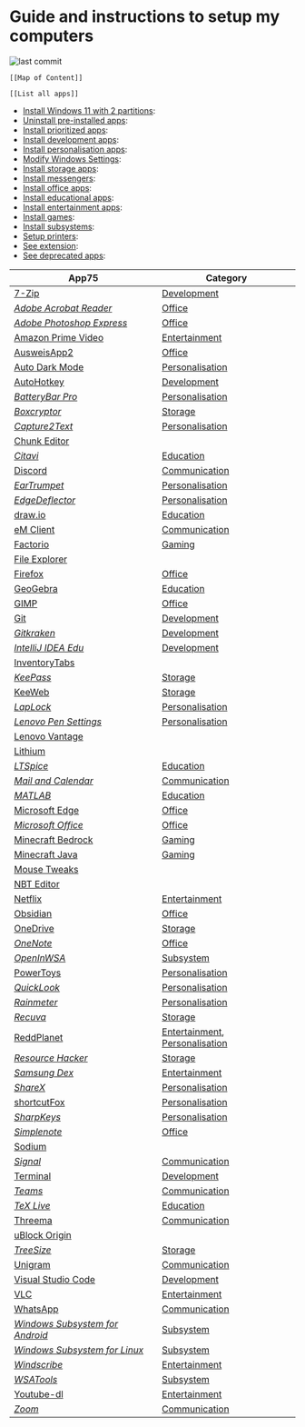# Guide and instructions to setup my computers

![last commit](https://img.shields.io/github/last-commit/yetenol/Setup-Computer?color=white)

```dynamic-embed
[[Map of Content]]
```

```dynamic-embed
[[List all apps]]
```


<ul class="dataview list-view-ul"><li><span><a aria-label-position="top" aria-label="notes/Install Windows 11 with 2 partitions.md" data-href="notes/Install Windows 11 with 2 partitions.md" href="notes/Install Windows 11 with 2 partitions.md" class="internal-link" target="_blank" rel="noopener">Install Windows 11 with 2 partitions</a></span>: <ul class="dataview dataview-ul dataview-result-list-ul"></ul></li><li><span><a aria-label-position="top" aria-label="notes/Uninstall pre-installed apps.md" data-href="notes/Uninstall pre-installed apps.md" href="notes/Uninstall pre-installed apps.md" class="internal-link" target="_blank" rel="noopener">Uninstall pre-installed apps</a></span>: <ul class="dataview dataview-ul dataview-result-list-ul"></ul></li><li><span><a aria-label-position="top" aria-label="notes/Install prioritized apps.md" data-href="notes/Install prioritized apps.md" href="notes/Install prioritized apps.md" class="internal-link" target="_blank" rel="noopener">Install prioritized apps</a></span>: <ul class="dataview dataview-ul dataview-result-list-ul"></ul></li><li><span><a aria-label-position="top" aria-label="notes/Install development apps.md" data-href="notes/Install development apps.md" href="notes/Install development apps.md" class="internal-link" target="_blank" rel="noopener">Install development apps</a></span>: <ul class="dataview dataview-ul dataview-result-list-ul"></ul></li><li><span><a aria-label-position="top" aria-label="notes/Install personalisation apps.md" data-href="notes/Install personalisation apps.md" href="notes/Install personalisation apps.md" class="internal-link" target="_blank" rel="noopener">Install personalisation apps</a></span>: <ul class="dataview dataview-ul dataview-result-list-ul"></ul></li><li><span><a aria-label-position="top" aria-label="notes/Modify Windows Settings.md" data-href="notes/Modify Windows Settings.md" href="notes/Modify Windows Settings.md" class="internal-link" target="_blank" rel="noopener">Modify Windows Settings</a></span>: <ul class="dataview dataview-ul dataview-result-list-ul"></ul></li><li><span><a aria-label-position="top" aria-label="notes/Install storage apps.md" data-href="notes/Install storage apps.md" href="notes/Install storage apps.md" class="internal-link" target="_blank" rel="noopener">Install storage apps</a></span>: <ul class="dataview dataview-ul dataview-result-list-ul"></ul></li><li><span><a aria-label-position="top" aria-label="notes/Install messengers.md" data-href="notes/Install messengers.md" href="notes/Install messengers.md" class="internal-link" target="_blank" rel="noopener">Install messengers</a></span>: <ul class="dataview dataview-ul dataview-result-list-ul"></ul></li><li><span><a aria-label-position="top" aria-label="notes/Install office apps.md" data-href="notes/Install office apps.md" href="notes/Install office apps.md" class="internal-link" target="_blank" rel="noopener">Install office apps</a></span>: <ul class="dataview dataview-ul dataview-result-list-ul"></ul></li><li><span><a aria-label-position="top" aria-label="notes/Install educational apps.md" data-href="notes/Install educational apps.md" href="notes/Install educational apps.md" class="internal-link" target="_blank" rel="noopener">Install educational apps</a></span>: <ul class="dataview dataview-ul dataview-result-list-ul"></ul></li><li><span><a aria-label-position="top" aria-label="notes/Install entertainment apps.md" data-href="notes/Install entertainment apps.md" href="notes/Install entertainment apps.md" class="internal-link" target="_blank" rel="noopener">Install entertainment apps</a></span>: <ul class="dataview dataview-ul dataview-result-list-ul"></ul></li><li><span><a aria-label-position="top" aria-label="notes/Install games.md" data-href="notes/Install games.md" href="notes/Install games.md" class="internal-link" target="_blank" rel="noopener">Install games</a></span>: <ul class="dataview dataview-ul dataview-result-list-ul"></ul></li><li><span><a aria-label-position="top" aria-label="notes/Install subsystems.md" data-href="notes/Install subsystems.md" href="notes/Install subsystems.md" class="internal-link" target="_blank" rel="noopener">Install subsystems</a></span>: <ul class="dataview dataview-ul dataview-result-list-ul"></ul></li><li><span><a aria-label-position="top" aria-label="notes/Setup printers.md" data-href="notes/Setup printers.md" href="notes/Setup printers.md" class="internal-link" target="_blank" rel="noopener">Setup printers</a></span>: <ul class="dataview dataview-ul dataview-result-list-ul"></ul></li><li><span><a aria-label-position="top" aria-label="notes/See extension.md" data-href="notes/See extension.md" href="notes/See extension.md" class="internal-link" target="_blank" rel="noopener">See extension</a></span>: <ul class="dataview dataview-ul dataview-result-list-ul"></ul></li><li><span><a aria-label-position="top" aria-label="notes/See deprecated apps.md" data-href="notes/See deprecated apps.md" href="notes/See deprecated apps.md" class="internal-link" target="_blank" rel="noopener">See deprecated apps</a></span>: <ul class="dataview dataview-ul dataview-result-list-ul"></ul></li></ul>

<table class="dataview table-view-table"><thead class="table-view-thead"><tr class="table-view-tr-header"><th class="table-view-th"><span>App</span><span class="dataview small-text">75</span></th><th class="table-view-th"><span>Category</span></th></tr></thead><tbody class="table-view-tbody"><tr><td><span><a aria-label-position="top" aria-label="apps/7-Zip.md" data-href="apps/7-Zip.md" href="apps/7-Zip.md" class="internal-link" target="_blank" rel="noopener">7-Zip</a></span></td><td><span><a aria-label-position="top" aria-label="notes/Install development apps.md" data-href="notes/Install development apps.md" href="notes/Install development apps.md" class="internal-link" target="_blank" rel="noopener">Development</a></span></td></tr><tr><td><span><em><a aria-label-position="top" aria-label="apps/Adobe Acrobat Reader.md" data-href="apps/Adobe Acrobat Reader.md" href="apps/Adobe Acrobat Reader.md" class="internal-link" target="_blank" rel="noopener">Adobe Acrobat Reader</a></em></span></td><td><span><a aria-label-position="top" aria-label="notes/Install office apps.md" data-href="notes/Install office apps.md" href="notes/Install office apps.md" class="internal-link" target="_blank" rel="noopener">Office</a></span></td></tr><tr><td><span><em><a aria-label-position="top" aria-label="apps/Adobe Photoshop Express.md" data-href="apps/Adobe Photoshop Express.md" href="apps/Adobe Photoshop Express.md" class="internal-link" target="_blank" rel="noopener">Adobe Photoshop Express</a></em></span></td><td><span><a aria-label-position="top" aria-label="notes/Install office apps.md" data-href="notes/Install office apps.md" href="notes/Install office apps.md" class="internal-link" target="_blank" rel="noopener">Office</a></span></td></tr><tr><td><span><a aria-label-position="top" aria-label="apps/Amazon Prime Video.md" data-href="apps/Amazon Prime Video.md" href="apps/Amazon Prime Video.md" class="internal-link" target="_blank" rel="noopener">Amazon Prime Video</a></span></td><td><span><a aria-label-position="top" aria-label="notes/Install entertainment apps.md" data-href="notes/Install entertainment apps.md" href="notes/Install entertainment apps.md" class="internal-link" target="_blank" rel="noopener">Entertainment</a></span></td></tr><tr><td><span><a aria-label-position="top" aria-label="apps/AusweisApp2.md" data-href="apps/AusweisApp2.md" href="apps/AusweisApp2.md" class="internal-link" target="_blank" rel="noopener">AusweisApp2</a></span></td><td><span><a aria-label-position="top" aria-label="notes/Install office apps.md" data-href="notes/Install office apps.md" href="notes/Install office apps.md" class="internal-link" target="_blank" rel="noopener">Office</a></span></td></tr><tr><td><span><a aria-label-position="top" aria-label="apps/Auto Dark Mode.md" data-href="apps/Auto Dark Mode.md" href="apps/Auto Dark Mode.md" class="internal-link" target="_blank" rel="noopener">Auto Dark Mode</a></span></td><td><span><a aria-label-position="top" aria-label="notes/Install personalisation apps.md" data-href="notes/Install personalisation apps.md" href="notes/Install personalisation apps.md" class="internal-link" target="_blank" rel="noopener">Personalisation</a></span></td></tr><tr><td><span><a aria-label-position="top" aria-label="apps/AutoHotkey.md" data-href="apps/AutoHotkey.md" href="apps/AutoHotkey.md" class="internal-link" target="_blank" rel="noopener">AutoHotkey</a></span></td><td><span><a aria-label-position="top" aria-label="notes/Install development apps.md" data-href="notes/Install development apps.md" href="notes/Install development apps.md" class="internal-link" target="_blank" rel="noopener">Development</a></span></td></tr><tr><td><span><em><a aria-label-position="top" aria-label="apps/BatteryBar Pro.md" data-href="apps/BatteryBar Pro.md" href="apps/BatteryBar Pro.md" class="internal-link" target="_blank" rel="noopener">BatteryBar Pro</a></em></span></td><td><span><a aria-label-position="top" aria-label="notes/Install personalisation apps.md" data-href="notes/Install personalisation apps.md" href="notes/Install personalisation apps.md" class="internal-link" target="_blank" rel="noopener">Personalisation</a></span></td></tr><tr><td><span><em><a aria-label-position="top" aria-label="apps/Boxcryptor.md" data-href="apps/Boxcryptor.md" href="apps/Boxcryptor.md" class="internal-link" target="_blank" rel="noopener">Boxcryptor</a></em></span></td><td><span><a aria-label-position="top" aria-label="notes/Install storage apps.md" data-href="notes/Install storage apps.md" href="notes/Install storage apps.md" class="internal-link" target="_blank" rel="noopener">Storage</a></span></td></tr><tr><td><span><em><a aria-label-position="top" aria-label="apps/Capture2Text.md" data-href="apps/Capture2Text.md" href="apps/Capture2Text.md" class="internal-link" target="_blank" rel="noopener">Capture2Text</a></em></span></td><td><span><a aria-label-position="top" aria-label="notes/Install personalisation apps.md" data-href="notes/Install personalisation apps.md" href="notes/Install personalisation apps.md" class="internal-link" target="_blank" rel="noopener">Personalisation</a></span></td></tr><tr><td><span><a aria-label-position="top" aria-label="apps/Chunk Editor.md" data-href="apps/Chunk Editor.md" href="apps/Chunk Editor.md" class="internal-link" target="_blank" rel="noopener">Chunk Editor</a></span></td><td><span></span></td></tr><tr><td><span><em><a aria-label-position="top" aria-label="apps/Citavi.md" data-href="apps/Citavi.md" href="apps/Citavi.md" class="internal-link" target="_blank" rel="noopener">Citavi</a></em></span></td><td><span><a aria-label-position="top" aria-label="notes/Install educational apps.md" data-href="notes/Install educational apps.md" href="notes/Install educational apps.md" class="internal-link" target="_blank" rel="noopener">Education</a></span></td></tr><tr><td><span><a aria-label-position="top" aria-label="apps/Discord.md" data-href="apps/Discord.md" href="apps/Discord.md" class="internal-link" target="_blank" rel="noopener">Discord</a></span></td><td><span><a aria-label-position="top" aria-label="notes/Install messengers.md" data-href="notes/Install messengers.md" href="notes/Install messengers.md" class="internal-link" target="_blank" rel="noopener">Communication</a></span></td></tr><tr><td><span><em><a aria-label-position="top" aria-label="apps/EarTrumpet.md" data-href="apps/EarTrumpet.md" href="apps/EarTrumpet.md" class="internal-link" target="_blank" rel="noopener">EarTrumpet</a></em></span></td><td><span><a aria-label-position="top" aria-label="notes/Install personalisation apps.md" data-href="notes/Install personalisation apps.md" href="notes/Install personalisation apps.md" class="internal-link" target="_blank" rel="noopener">Personalisation</a></span></td></tr><tr><td><span><em><a aria-label-position="top" aria-label="apps/EdgeDeflector.md" data-href="apps/EdgeDeflector.md" href="apps/EdgeDeflector.md" class="internal-link" target="_blank" rel="noopener">EdgeDeflector</a></em></span></td><td><span><a aria-label-position="top" aria-label="notes/Install personalisation apps.md" data-href="notes/Install personalisation apps.md" href="notes/Install personalisation apps.md" class="internal-link" target="_blank" rel="noopener">Personalisation</a></span></td></tr><tr><td><span><a aria-label-position="top" aria-label="apps/draw.io.md" data-href="apps/draw.io.md" href="apps/draw.io.md" class="internal-link" target="_blank" rel="noopener">draw.io</a></span></td><td><span><a aria-label-position="top" aria-label="notes/Install educational apps.md" data-href="notes/Install educational apps.md" href="notes/Install educational apps.md" class="internal-link" target="_blank" rel="noopener">Education</a></span></td></tr><tr><td><span><a aria-label-position="top" aria-label="apps/eM Client.md" data-href="apps/eM Client.md" href="apps/eM Client.md" class="internal-link" target="_blank" rel="noopener">eM Client</a></span></td><td><span><a aria-label-position="top" aria-label="notes/Install messengers.md" data-href="notes/Install messengers.md" href="notes/Install messengers.md" class="internal-link" target="_blank" rel="noopener">Communication</a></span></td></tr><tr><td><span><a aria-label-position="top" aria-label="apps/Factorio.md" data-href="apps/Factorio.md" href="apps/Factorio.md" class="internal-link" target="_blank" rel="noopener">Factorio</a></span></td><td><span><a aria-label-position="top" aria-label="notes/Install games.md" data-href="notes/Install games.md" href="notes/Install games.md" class="internal-link" target="_blank" rel="noopener">Gaming</a></span></td></tr><tr><td><span><a aria-label-position="top" aria-label="apps/File Explorer.md" data-href="apps/File Explorer.md" href="apps/File Explorer.md" class="internal-link" target="_blank" rel="noopener">File Explorer</a></span></td><td><span></span></td></tr><tr><td><span><a aria-label-position="top" aria-label="apps/Firefox.md" data-href="apps/Firefox.md" href="apps/Firefox.md" class="internal-link" target="_blank" rel="noopener">Firefox</a></span></td><td><span><a aria-label-position="top" aria-label="notes/Install office apps.md" data-href="notes/Install office apps.md" href="notes/Install office apps.md" class="internal-link" target="_blank" rel="noopener">Office</a></span></td></tr><tr><td><span><a aria-label-position="top" aria-label="apps/GeoGebra.md" data-href="apps/GeoGebra.md" href="apps/GeoGebra.md" class="internal-link" target="_blank" rel="noopener">GeoGebra</a></span></td><td><span><a aria-label-position="top" aria-label="notes/Install educational apps.md" data-href="notes/Install educational apps.md" href="notes/Install educational apps.md" class="internal-link" target="_blank" rel="noopener">Education</a></span></td></tr><tr><td><span><a aria-label-position="top" aria-label="apps/GIMP.md" data-href="apps/GIMP.md" href="apps/GIMP.md" class="internal-link" target="_blank" rel="noopener">GIMP</a></span></td><td><span><a aria-label-position="top" aria-label="notes/Install office apps.md" data-href="notes/Install office apps.md" href="notes/Install office apps.md" class="internal-link" target="_blank" rel="noopener">Office</a></span></td></tr><tr><td><span><a aria-label-position="top" aria-label="apps/Git.md" data-href="apps/Git.md" href="apps/Git.md" class="internal-link" target="_blank" rel="noopener">Git</a></span></td><td><span><a aria-label-position="top" aria-label="notes/Install development apps.md" data-href="notes/Install development apps.md" href="notes/Install development apps.md" class="internal-link" target="_blank" rel="noopener">Development</a></span></td></tr><tr><td><span><em><a aria-label-position="top" aria-label="apps/Gitkraken.md" data-href="apps/Gitkraken.md" href="apps/Gitkraken.md" class="internal-link" target="_blank" rel="noopener">Gitkraken</a></em></span></td><td><span><a aria-label-position="top" aria-label="notes/Install development apps.md" data-href="notes/Install development apps.md" href="notes/Install development apps.md" class="internal-link" target="_blank" rel="noopener">Development</a></span></td></tr><tr><td><span><em><a aria-label-position="top" aria-label="apps/IntelliJ IDEA Edu.md" data-href="apps/IntelliJ IDEA Edu.md" href="apps/IntelliJ IDEA Edu.md" class="internal-link" target="_blank" rel="noopener">IntelliJ IDEA Edu</a></em></span></td><td><span><a aria-label-position="top" aria-label="notes/Install development apps.md" data-href="notes/Install development apps.md" href="notes/Install development apps.md" class="internal-link" target="_blank" rel="noopener">Development</a></span></td></tr><tr><td><span><a aria-label-position="top" aria-label="apps/InventoryTabs.md" data-href="apps/InventoryTabs.md" href="apps/InventoryTabs.md" class="internal-link" target="_blank" rel="noopener">InventoryTabs</a></span></td><td><span></span></td></tr><tr><td><span><em><a aria-label-position="top" aria-label="apps/KeePass.md" data-href="apps/KeePass.md" href="apps/KeePass.md" class="internal-link" target="_blank" rel="noopener">KeePass</a></em></span></td><td><span><a aria-label-position="top" aria-label="notes/Install storage apps.md" data-href="notes/Install storage apps.md" href="notes/Install storage apps.md" class="internal-link" target="_blank" rel="noopener">Storage</a></span></td></tr><tr><td><span><a aria-label-position="top" aria-label="apps/KeeWeb.md" data-href="apps/KeeWeb.md" href="apps/KeeWeb.md" class="internal-link" target="_blank" rel="noopener">KeeWeb</a></span></td><td><span><a aria-label-position="top" aria-label="notes/Install storage apps.md" data-href="notes/Install storage apps.md" href="notes/Install storage apps.md" class="internal-link" target="_blank" rel="noopener">Storage</a></span></td></tr><tr><td><span><em><a aria-label-position="top" aria-label="apps/LapLock.md" data-href="apps/LapLock.md" href="apps/LapLock.md" class="internal-link" target="_blank" rel="noopener">LapLock</a></em></span></td><td><span><a aria-label-position="top" aria-label="notes/Install personalisation apps.md" data-href="notes/Install personalisation apps.md" href="notes/Install personalisation apps.md" class="internal-link" target="_blank" rel="noopener">Personalisation</a></span></td></tr><tr><td><span><em><a aria-label-position="top" aria-label="apps/Lenovo Pen Settings.md" data-href="apps/Lenovo Pen Settings.md" href="apps/Lenovo Pen Settings.md" class="internal-link" target="_blank" rel="noopener">Lenovo Pen Settings</a></em></span></td><td><span><a aria-label-position="top" aria-label="notes/Install personalisation apps.md" data-href="notes/Install personalisation apps.md" href="notes/Install personalisation apps.md" class="internal-link" target="_blank" rel="noopener">Personalisation</a></span></td></tr><tr><td><span><a aria-label-position="top" aria-label="apps/Lenovo Vantage.md" data-href="apps/Lenovo Vantage.md" href="apps/Lenovo Vantage.md" class="internal-link" target="_blank" rel="noopener">Lenovo Vantage</a></span></td><td><span></span></td></tr><tr><td><span><a aria-label-position="top" aria-label="apps/Lithium.md" data-href="apps/Lithium.md" href="apps/Lithium.md" class="internal-link" target="_blank" rel="noopener">Lithium</a></span></td><td><span></span></td></tr><tr><td><span><em><a aria-label-position="top" aria-label="apps/LTSpice.md" data-href="apps/LTSpice.md" href="apps/LTSpice.md" class="internal-link" target="_blank" rel="noopener">LTSpice</a></em></span></td><td><span><a aria-label-position="top" aria-label="notes/Install educational apps.md" data-href="notes/Install educational apps.md" href="notes/Install educational apps.md" class="internal-link" target="_blank" rel="noopener">Education</a></span></td></tr><tr><td><span><em><a aria-label-position="top" aria-label="apps/Mail and Calendar.md" data-href="apps/Mail and Calendar.md" href="apps/Mail and Calendar.md" class="internal-link" target="_blank" rel="noopener">Mail and Calendar</a></em></span></td><td><span><a aria-label-position="top" aria-label="notes/Install messengers.md" data-href="notes/Install messengers.md" href="notes/Install messengers.md" class="internal-link" target="_blank" rel="noopener">Communication</a></span></td></tr><tr><td><span><em><a aria-label-position="top" aria-label="apps/MATLAB.md" data-href="apps/MATLAB.md" href="apps/MATLAB.md" class="internal-link" target="_blank" rel="noopener">MATLAB</a></em></span></td><td><span><a aria-label-position="top" aria-label="notes/Install educational apps.md" data-href="notes/Install educational apps.md" href="notes/Install educational apps.md" class="internal-link" target="_blank" rel="noopener">Education</a></span></td></tr><tr><td><span><a aria-label-position="top" aria-label="apps/Microsoft Edge.md" data-href="apps/Microsoft Edge.md" href="apps/Microsoft Edge.md" class="internal-link" target="_blank" rel="noopener">Microsoft Edge</a></span></td><td><span><a aria-label-position="top" aria-label="notes/Install office apps.md" data-href="notes/Install office apps.md" href="notes/Install office apps.md" class="internal-link" target="_blank" rel="noopener">Office</a></span></td></tr><tr><td><span><em><a aria-label-position="top" aria-label="apps/Microsoft Office.md" data-href="apps/Microsoft Office.md" href="apps/Microsoft Office.md" class="internal-link" target="_blank" rel="noopener">Microsoft Office</a></em></span></td><td><span><a aria-label-position="top" aria-label="notes/Install office apps.md" data-href="notes/Install office apps.md" href="notes/Install office apps.md" class="internal-link" target="_blank" rel="noopener">Office</a></span></td></tr><tr><td><span><a aria-label-position="top" aria-label="apps/Minecraft Bedrock.md" data-href="apps/Minecraft Bedrock.md" href="apps/Minecraft Bedrock.md" class="internal-link" target="_blank" rel="noopener">Minecraft Bedrock</a></span></td><td><span><a aria-label-position="top" aria-label="notes/Install games.md" data-href="notes/Install games.md" href="notes/Install games.md" class="internal-link" target="_blank" rel="noopener">Gaming</a></span></td></tr><tr><td><span><a aria-label-position="top" aria-label="apps/Minecraft Java.md" data-href="apps/Minecraft Java.md" href="apps/Minecraft Java.md" class="internal-link" target="_blank" rel="noopener">Minecraft Java</a></span></td><td><span><a aria-label-position="top" aria-label="notes/Install games.md" data-href="notes/Install games.md" href="notes/Install games.md" class="internal-link" target="_blank" rel="noopener">Gaming</a></span></td></tr><tr><td><span><a aria-label-position="top" aria-label="apps/Mouse Tweaks.md" data-href="apps/Mouse Tweaks.md" href="apps/Mouse Tweaks.md" class="internal-link" target="_blank" rel="noopener">Mouse Tweaks</a></span></td><td><span></span></td></tr><tr><td><span><a aria-label-position="top" aria-label="apps/NBT Editor.md" data-href="apps/NBT Editor.md" href="apps/NBT Editor.md" class="internal-link" target="_blank" rel="noopener">NBT Editor</a></span></td><td><span></span></td></tr><tr><td><span><a aria-label-position="top" aria-label="apps/Netflix.md" data-href="apps/Netflix.md" href="apps/Netflix.md" class="internal-link" target="_blank" rel="noopener">Netflix</a></span></td><td><span><a aria-label-position="top" aria-label="notes/Install entertainment apps.md" data-href="notes/Install entertainment apps.md" href="notes/Install entertainment apps.md" class="internal-link" target="_blank" rel="noopener">Entertainment</a></span></td></tr><tr><td><span><a aria-label-position="top" aria-label="apps/Obsidian.md" data-href="apps/Obsidian.md" href="apps/Obsidian.md" class="internal-link" target="_blank" rel="noopener">Obsidian</a></span></td><td><span><a aria-label-position="top" aria-label="notes/Install office apps.md" data-href="notes/Install office apps.md" href="notes/Install office apps.md" class="internal-link" target="_blank" rel="noopener">Office</a></span></td></tr><tr><td><span><a aria-label-position="top" aria-label="apps/OneDrive.md" data-href="apps/OneDrive.md" href="apps/OneDrive.md" class="internal-link" target="_blank" rel="noopener">OneDrive</a></span></td><td><span><a aria-label-position="top" aria-label="notes/Install storage apps.md" data-href="notes/Install storage apps.md" href="notes/Install storage apps.md" class="internal-link" target="_blank" rel="noopener">Storage</a></span></td></tr><tr><td><span><em><a aria-label-position="top" aria-label="apps/OneNote.md" data-href="apps/OneNote.md" href="apps/OneNote.md" class="internal-link" target="_blank" rel="noopener">OneNote</a></em></span></td><td><span><a aria-label-position="top" aria-label="notes/Install office apps.md" data-href="notes/Install office apps.md" href="notes/Install office apps.md" class="internal-link" target="_blank" rel="noopener">Office</a></span></td></tr><tr><td><span><em><a aria-label-position="top" aria-label="apps/OpenInWSA.md" data-href="apps/OpenInWSA.md" href="apps/OpenInWSA.md" class="internal-link" target="_blank" rel="noopener">OpenInWSA</a></em></span></td><td><span><a aria-label-position="top" aria-label="notes/Install subsystems.md" data-href="notes/Install subsystems.md" href="notes/Install subsystems.md" class="internal-link" target="_blank" rel="noopener">Subsystem</a></span></td></tr><tr><td><span><a aria-label-position="top" aria-label="apps/PowerToys.md" data-href="apps/PowerToys.md" href="apps/PowerToys.md" class="internal-link" target="_blank" rel="noopener">PowerToys</a></span></td><td><span><a aria-label-position="top" aria-label="notes/Install personalisation apps.md" data-href="notes/Install personalisation apps.md" href="notes/Install personalisation apps.md" class="internal-link" target="_blank" rel="noopener">Personalisation</a></span></td></tr><tr><td><span><em><a aria-label-position="top" aria-label="apps/QuickLook.md" data-href="apps/QuickLook.md" href="apps/QuickLook.md" class="internal-link" target="_blank" rel="noopener">QuickLook</a></em></span></td><td><span><a aria-label-position="top" aria-label="notes/Install personalisation apps.md" data-href="notes/Install personalisation apps.md" href="notes/Install personalisation apps.md" class="internal-link" target="_blank" rel="noopener">Personalisation</a></span></td></tr><tr><td><span><em><a aria-label-position="top" aria-label="apps/Rainmeter.md" data-href="apps/Rainmeter.md" href="apps/Rainmeter.md" class="internal-link" target="_blank" rel="noopener">Rainmeter</a></em></span></td><td><span><a aria-label-position="top" aria-label="notes/Install personalisation apps.md" data-href="notes/Install personalisation apps.md" href="notes/Install personalisation apps.md" class="internal-link" target="_blank" rel="noopener">Personalisation</a></span></td></tr><tr><td><span><em><a aria-label-position="top" aria-label="apps/Recuva.md" data-href="apps/Recuva.md" href="apps/Recuva.md" class="internal-link" target="_blank" rel="noopener">Recuva</a></em></span></td><td><span><a aria-label-position="top" aria-label="notes/Install storage apps.md" data-href="notes/Install storage apps.md" href="notes/Install storage apps.md" class="internal-link" target="_blank" rel="noopener">Storage</a></span></td></tr><tr><td><span><a aria-label-position="top" aria-label="apps/ReddPlanet.md" data-href="apps/ReddPlanet.md" href="apps/ReddPlanet.md" class="internal-link" target="_blank" rel="noopener">ReddPlanet</a></span></td><td><span><a aria-label-position="top" aria-label="notes/Install entertainment apps.md" data-href="notes/Install entertainment apps.md" href="notes/Install entertainment apps.md" class="internal-link" target="_blank" rel="noopener">Entertainment</a>, <a aria-label-position="top" aria-label="notes/Install personalisation apps.md" data-href="notes/Install personalisation apps.md" href="notes/Install personalisation apps.md" class="internal-link" target="_blank" rel="noopener">Personalisation</a></span></td></tr><tr><td><span><em><a aria-label-position="top" aria-label="apps/Resource Hacker.md" data-href="apps/Resource Hacker.md" href="apps/Resource Hacker.md" class="internal-link" target="_blank" rel="noopener">Resource Hacker</a></em></span></td><td><span><a aria-label-position="top" aria-label="notes/Install storage apps.md" data-href="notes/Install storage apps.md" href="notes/Install storage apps.md" class="internal-link" target="_blank" rel="noopener">Storage</a></span></td></tr><tr><td><span><em><a aria-label-position="top" aria-label="apps/Samsung Dex.md" data-href="apps/Samsung Dex.md" href="apps/Samsung Dex.md" class="internal-link" target="_blank" rel="noopener">Samsung Dex</a></em></span></td><td><span><a aria-label-position="top" aria-label="notes/Install entertainment apps.md" data-href="notes/Install entertainment apps.md" href="notes/Install entertainment apps.md" class="internal-link" target="_blank" rel="noopener">Entertainment</a></span></td></tr><tr><td><span><em><a aria-label-position="top" aria-label="apps/ShareX.md" data-href="apps/ShareX.md" href="apps/ShareX.md" class="internal-link" target="_blank" rel="noopener">ShareX</a></em></span></td><td><span><a aria-label-position="top" aria-label="notes/Install personalisation apps.md" data-href="notes/Install personalisation apps.md" href="notes/Install personalisation apps.md" class="internal-link" target="_blank" rel="noopener">Personalisation</a></span></td></tr><tr><td><span><a aria-label-position="top" aria-label="apps/shortcutFox.md" data-href="apps/shortcutFox.md" href="apps/shortcutFox.md" class="internal-link" target="_blank" rel="noopener">shortcutFox</a></span></td><td><span><a aria-label-position="top" aria-label="notes/Install personalisation apps.md" data-href="notes/Install personalisation apps.md" href="notes/Install personalisation apps.md" class="internal-link" target="_blank" rel="noopener">Personalisation</a></span></td></tr><tr><td><span><em><a aria-label-position="top" aria-label="apps/SharpKeys.md" data-href="apps/SharpKeys.md" href="apps/SharpKeys.md" class="internal-link" target="_blank" rel="noopener">SharpKeys</a></em></span></td><td><span><a aria-label-position="top" aria-label="notes/Install personalisation apps.md" data-href="notes/Install personalisation apps.md" href="notes/Install personalisation apps.md" class="internal-link" target="_blank" rel="noopener">Personalisation</a></span></td></tr><tr><td><span><em><a aria-label-position="top" aria-label="apps/Simplenote.md" data-href="apps/Simplenote.md" href="apps/Simplenote.md" class="internal-link" target="_blank" rel="noopener">Simplenote</a></em></span></td><td><span><a aria-label-position="top" aria-label="notes/Install office apps.md" data-href="notes/Install office apps.md" href="notes/Install office apps.md" class="internal-link" target="_blank" rel="noopener">Office</a></span></td></tr><tr><td><span><a aria-label-position="top" aria-label="apps/Sodium.md" data-href="apps/Sodium.md" href="apps/Sodium.md" class="internal-link" target="_blank" rel="noopener">Sodium</a></span></td><td><span></span></td></tr><tr><td><span><em><a aria-label-position="top" aria-label="apps/Signal.md" data-href="apps/Signal.md" href="apps/Signal.md" class="internal-link" target="_blank" rel="noopener">Signal</a></em></span></td><td><span><a aria-label-position="top" aria-label="notes/Install messengers.md" data-href="notes/Install messengers.md" href="notes/Install messengers.md" class="internal-link" target="_blank" rel="noopener">Communication</a></span></td></tr><tr><td><span><a aria-label-position="top" aria-label="apps/Terminal.md" data-href="apps/Terminal.md" href="apps/Terminal.md" class="internal-link" target="_blank" rel="noopener">Terminal</a></span></td><td><span><a aria-label-position="top" aria-label="notes/Install development apps.md" data-href="notes/Install development apps.md" href="notes/Install development apps.md" class="internal-link" target="_blank" rel="noopener">Development</a></span></td></tr><tr><td><span><em><a aria-label-position="top" aria-label="apps/Teams.md" data-href="apps/Teams.md" href="apps/Teams.md" class="internal-link" target="_blank" rel="noopener">Teams</a></em></span></td><td><span><a aria-label-position="top" aria-label="notes/Install messengers.md" data-href="notes/Install messengers.md" href="notes/Install messengers.md" class="internal-link" target="_blank" rel="noopener">Communication</a></span></td></tr><tr><td><span><em><a aria-label-position="top" aria-label="apps/TeX Live.md" data-href="apps/TeX Live.md" href="apps/TeX Live.md" class="internal-link" target="_blank" rel="noopener">TeX Live</a></em></span></td><td><span><a aria-label-position="top" aria-label="notes/Install educational apps.md" data-href="notes/Install educational apps.md" href="notes/Install educational apps.md" class="internal-link" target="_blank" rel="noopener">Education</a></span></td></tr><tr><td><span><a aria-label-position="top" aria-label="apps/Threema.md" data-href="apps/Threema.md" href="apps/Threema.md" class="internal-link" target="_blank" rel="noopener">Threema</a></span></td><td><span><a aria-label-position="top" aria-label="notes/Install messengers.md" data-href="notes/Install messengers.md" href="notes/Install messengers.md" class="internal-link" target="_blank" rel="noopener">Communication</a></span></td></tr><tr><td><span><a aria-label-position="top" aria-label="apps/uBlock Origin.md" data-href="apps/uBlock Origin.md" href="apps/uBlock Origin.md" class="internal-link" target="_blank" rel="noopener">uBlock Origin</a></span></td><td><span></span></td></tr><tr><td><span><em><a aria-label-position="top" aria-label="apps/TreeSize.md" data-href="apps/TreeSize.md" href="apps/TreeSize.md" class="internal-link" target="_blank" rel="noopener">TreeSize</a></em></span></td><td><span><a aria-label-position="top" aria-label="notes/Install storage apps.md" data-href="notes/Install storage apps.md" href="notes/Install storage apps.md" class="internal-link" target="_blank" rel="noopener">Storage</a></span></td></tr><tr><td><span><a aria-label-position="top" aria-label="apps/Unigram.md" data-href="apps/Unigram.md" href="apps/Unigram.md" class="internal-link" target="_blank" rel="noopener">Unigram</a></span></td><td><span><a aria-label-position="top" aria-label="notes/Install messengers.md" data-href="notes/Install messengers.md" href="notes/Install messengers.md" class="internal-link" target="_blank" rel="noopener">Communication</a></span></td></tr><tr><td><span><a aria-label-position="top" aria-label="apps/Visual Studio Code.md" data-href="apps/Visual Studio Code.md" href="apps/Visual Studio Code.md" class="internal-link" target="_blank" rel="noopener">Visual Studio Code</a></span></td><td><span><a aria-label-position="top" aria-label="notes/Install development apps.md" data-href="notes/Install development apps.md" href="notes/Install development apps.md" class="internal-link" target="_blank" rel="noopener">Development</a></span></td></tr><tr><td><span><a aria-label-position="top" aria-label="apps/VLC.md" data-href="apps/VLC.md" href="apps/VLC.md" class="internal-link" target="_blank" rel="noopener">VLC</a></span></td><td><span><a aria-label-position="top" aria-label="notes/Install entertainment apps.md" data-href="notes/Install entertainment apps.md" href="notes/Install entertainment apps.md" class="internal-link" target="_blank" rel="noopener">Entertainment</a></span></td></tr><tr><td><span><a aria-label-position="top" aria-label="apps/WhatsApp.md" data-href="apps/WhatsApp.md" href="apps/WhatsApp.md" class="internal-link" target="_blank" rel="noopener">WhatsApp</a></span></td><td><span><a aria-label-position="top" aria-label="notes/Install messengers.md" data-href="notes/Install messengers.md" href="notes/Install messengers.md" class="internal-link" target="_blank" rel="noopener">Communication</a></span></td></tr><tr><td><span><em><a aria-label-position="top" aria-label="apps/Windows Subsystem for Android.md" data-href="apps/Windows Subsystem for Android.md" href="apps/Windows Subsystem for Android.md" class="internal-link" target="_blank" rel="noopener">Windows Subsystem for Android</a></em></span></td><td><span><a aria-label-position="top" aria-label="notes/Install subsystems.md" data-href="notes/Install subsystems.md" href="notes/Install subsystems.md" class="internal-link" target="_blank" rel="noopener">Subsystem</a></span></td></tr><tr><td><span><em><a aria-label-position="top" aria-label="apps/Windows Subsystem for Linux.md" data-href="apps/Windows Subsystem for Linux.md" href="apps/Windows Subsystem for Linux.md" class="internal-link" target="_blank" rel="noopener">Windows Subsystem for Linux</a></em></span></td><td><span><a aria-label-position="top" aria-label="notes/Install subsystems.md" data-href="notes/Install subsystems.md" href="notes/Install subsystems.md" class="internal-link" target="_blank" rel="noopener">Subsystem</a></span></td></tr><tr><td><span><em><a aria-label-position="top" aria-label="apps/Windscribe.md" data-href="apps/Windscribe.md" href="apps/Windscribe.md" class="internal-link" target="_blank" rel="noopener">Windscribe</a></em></span></td><td><span><a aria-label-position="top" aria-label="notes/Install entertainment apps.md" data-href="notes/Install entertainment apps.md" href="notes/Install entertainment apps.md" class="internal-link" target="_blank" rel="noopener">Entertainment</a></span></td></tr><tr><td><span><em><a aria-label-position="top" aria-label="apps/WSATools.md" data-href="apps/WSATools.md" href="apps/WSATools.md" class="internal-link" target="_blank" rel="noopener">WSATools</a></em></span></td><td><span><a aria-label-position="top" aria-label="notes/Install subsystems.md" data-href="notes/Install subsystems.md" href="notes/Install subsystems.md" class="internal-link" target="_blank" rel="noopener">Subsystem</a></span></td></tr><tr><td><span><a aria-label-position="top" aria-label="apps/Youtube-dl.md" data-href="apps/Youtube-dl.md" href="apps/Youtube-dl.md" class="internal-link" target="_blank" rel="noopener">Youtube-dl</a></span></td><td><span><a aria-label-position="top" aria-label="notes/Install entertainment apps.md" data-href="notes/Install entertainment apps.md" href="notes/Install entertainment apps.md" class="internal-link" target="_blank" rel="noopener">Entertainment</a></span></td></tr><tr><td><span><em><a aria-label-position="top" aria-label="apps/Zoom.md" data-href="apps/Zoom.md" href="apps/Zoom.md" class="internal-link" target="_blank" rel="noopener">Zoom</a></em></span></td><td><span><a aria-label-position="top" aria-label="notes/Install messengers.md" data-href="notes/Install messengers.md" href="notes/Install messengers.md" class="internal-link" target="_blank" rel="noopener">Communication</a></span></td></tr></tbody></table>
